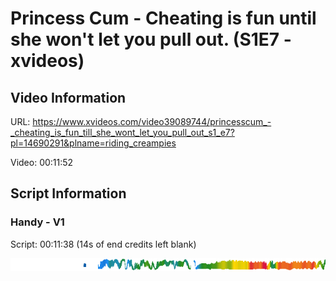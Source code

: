# Princess Cum - Cheating is fun until she won't let you pull out. (S1E7 - xvideos)

## Video Information
URL:    https://www.xvideos.com/video39089744/princesscum_-_cheating_is_fun_till_she_wont_let_you_pull_out_s1_e7?pl=14690291&plname=riding_creampies

Video:  00:11:52

## Script Information
### Handy - V1
Script: 00:11:38 (14s of end credits left blank)

![alt text](https://github.com/jamfries1992/scriptsbyjamfries1992/raw/main/PrincessCum/S1E7/heatmap.png "Heatmap - Handy v1")